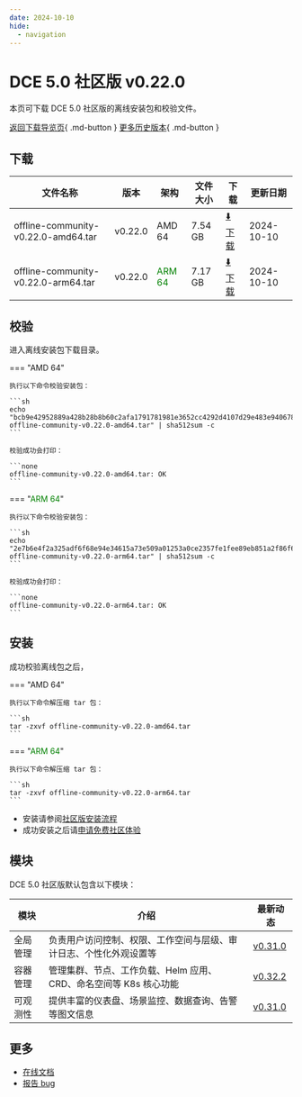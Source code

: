 ```yaml
---
date: 2024-10-10
hide:
  - navigation
---
```


# DCE 5.0 社区版 v0.22.0

本页可下载 DCE 5.0 社区版的离线安装包和校验文件。

[返回下载导览页](../index.md){ .md-button } [更多历史版本](./dce5-installer-history.md){ .md-button }

## 下载

| 文件名称 | 版本 | 架构 | 文件大小 | 下载 | 更新日期 |
| ------- | --- | ---- | ------ | --- | ------- |
| offline-community-v0.22.0-amd64.tar | v0.22.0 | AMD 64 | 7.54 GB | [:arrow_down: 下载](https://qiniu-download-public.daocloud.io/DaoCloud_Enterprise/dce5/offline-community-v0.22.0-amd64.tar) | 2024-10-10 |
| offline-community-v0.22.0-arm64.tar | v0.22.0 | <font color="green">ARM 64</font> | 7.17 GB | [:arrow_down: 下载](https://qiniu-download-public.daocloud.io/DaoCloud_Enterprise/dce5/offline-community-v0.22.0-arm64.tar) | 2024-10-10 |

## 校验

进入离线安装包下载目录。

=== "AMD 64"

    执行以下命令校验安装包：

    ```sh
    echo "bcb9e42952889a428b28b8b60c2afa1791781981e3652cc4292d4107d29e483e940678c2a7e2f790264cb90c72a72721a82986d8107931202ec3a3c7f407b8e3  offline-community-v0.22.0-amd64.tar" | sha512sum -c
    ```

    校验成功会打印：

    ```none
    offline-community-v0.22.0-amd64.tar: OK
    ```

=== "<font color="green">ARM 64</font>"

    执行以下命令校验安装包：

    ```sh
    echo "2e7b6e4f2a325adf6f68e94e34615a73e509a01253a0ce2357fe1fee89eb851a2f86f6798c813812eced407e30ea5d246ae386dde50b0ac4262517946b0fe846  offline-community-v0.22.0-arm64.tar" | sha512sum -c
    ```

    校验成功会打印：

    ```none
    offline-community-v0.22.0-arm64.tar: OK
    ```

## 安装

成功校验离线包之后，

=== "AMD 64"

    执行以下命令解压缩 tar 包：

    ```sh
    tar -zxvf offline-community-v0.22.0-amd64.tar
    ```

=== "<font color="green">ARM 64</font>"

    执行以下命令解压缩 tar 包：

    ```sh
    tar -zxvf offline-community-v0.22.0-arm64.tar
    ```

- 安装请参阅[社区版安装流程](../../install/community/k8s/online.md#_2)
- 成功安装之后请[申请免费社区体验](../../dce/license0.md)

## 模块

DCE 5.0 社区版默认包含以下模块：

| 模块     | 介绍            | 最新动态         |
| -------- | -------------- | -------------- |
| 全局管理 | 负责用户访问控制、权限、工作空间与层级、审计日志、个性化外观设置等 | [v0.31.0](../../ghippo/intro/release-notes.md#v0310) |
| 容器管理 | 管理集群、节点、工作负载、Helm 应用、CRD、命名空间等 K8s 核心功能 | [v0.32.2](../../kpanda/intro/release-notes.md#v0320) |
| 可观测性 | 提供丰富的仪表盘、场景监控、数据查询、告警等图文信息 | [v0.31.0](../../insight/intro/release-notes.md#v0310) |

## 更多

- [在线文档](../../dce/index.md)
- [报告 bug](https://github.com/DaoCloud/DaoCloud-docs/issues)
